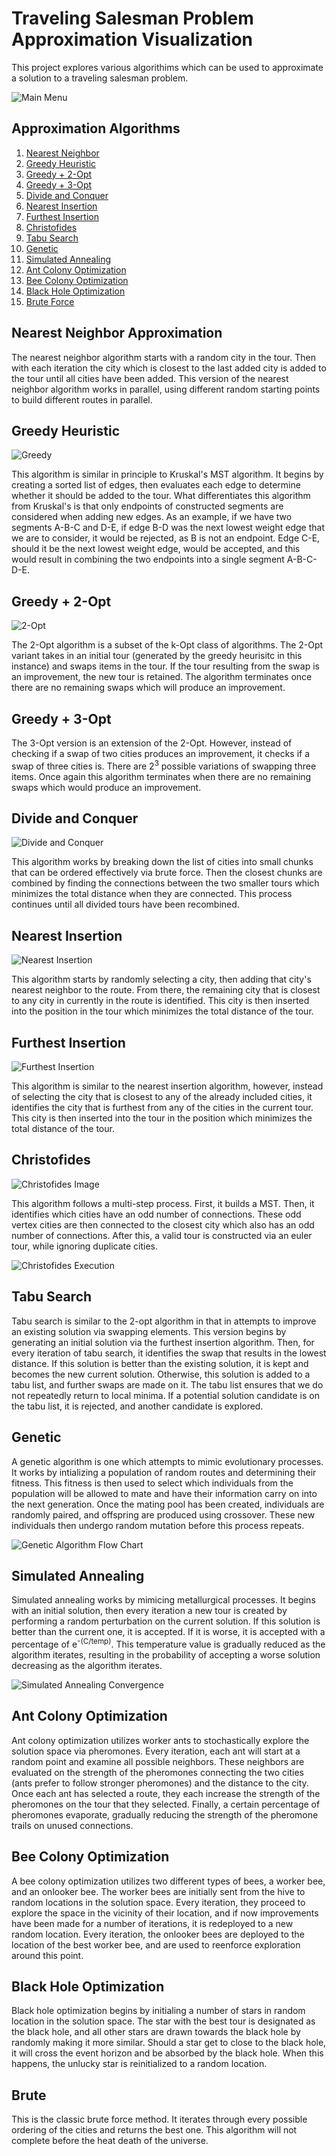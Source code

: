 # Traveling Salesman Problem Approximation Visualization
This project explores various algorithims which can be used to approximate a solution to a traveling salesman problem.

![Main Menu](screenshots/main.PNG)

## Approximation Algorithms
1.  [Nearest Neighbor](#nearest_neighbor)
2.  [Greedy Heuristic](#greedy)
3.  [Greedy + 2-Opt](#2opt)
4.  [Greedy + 3-Opt](#3opt)
5.  [Divide and Conquer](#divide)
6.  [Nearest Insertion](#nearest_insert)
7.  [Furthest Insertion](#furthest_insert)
8.  [Christofides](#christofides)
9.  [Tabu Search](#tabu)
10. [Genetic](#genetic)
11. [Simulated Annealing](#anneal)
12. [Ant Colony Optimization](#ant)
13. [Bee Colony Optimization](#bee)
14. [Black Hole Optimization](#black_hole)
15. [Brute Force](#brute)


## Nearest Neighbor Approximation <a name="nearest_neighbor">
The nearest neighbor algorithm starts with a random city in the tour. Then with each iteration the city which is closest to the last added city is added to the tour until all cities have been added. This version of the nearest neighbor algorithm works in parallel, using different random starting points to build different routes in parallel.

## Greedy Heuristic <a name="greedy">
![Greedy](screenshots/greedy.gif)

This algorithm is similar in principle to Kruskal's MST algorithm. It begins by creating a sorted list of edges, then evaluates each edge to determine whether it should be added to the tour. What differentiates this algorithm from Kruskal's is that only endpoints of constructed segments are considered when adding new edges.
As an example, if we have two segments A-B-C and D-E, if edge B-D was the next lowest weight edge that we are to consider, it would be rejected, as B is not an endpoint. Edge C-E, should it be the next lowest weight edge, would be accepted, and this would result in combining the two endpoints into a single segment A-B-C-D-E.

## Greedy + 2-Opt <a name="2opt">
![2-Opt](screenshots/opt2.gif)

The 2-Opt algorithm is a subset of the k-Opt class of algorithms. The 2-Opt variant takes in an initial tour (generated by the greedy heurisitc in this instance) and swaps items in the tour. If the tour resulting from the swap is an improvement, the new tour is retained. The algorithm terminates once there are no remaining swaps which will produce an improvement.

## Greedy + 3-Opt <a name="3opt">
The 3-Opt version is an extension of the 2-Opt. However, instead of checking if a swap of two cities produces an improvement, it checks if a swap of three cities is. There are 2<sup>3</sup> possible variations of swapping three items. Once again this algorithm terminates when there are no remaining swaps which would produce an improvement.

## Divide and Conquer <a name="divide">
![Divide and Conquer](screenshots/divide.gif)

This algorithm works by breaking down the list of cities into small chunks that can be ordered effectively via brute force. Then the closest chunks are combined by finding the connections between the two smaller tours which minimizes the total distance when they are connected. This process continues until all divided tours have been recombined.

## Nearest Insertion <a name="nearest_insert">
![Nearest Insertion](screenshots/nearest_insert.gif)

This algorithm starts by randomly selecting a city, then adding that city's nearest neighbor to the route. From there, the remaining city that is closest to any city in currently in the route is identified. This city is then inserted into the position in the tour which minimizes the total distance of the tour.

## Furthest Insertion <a name="furthest_insert">
![Furthest Insertion](screenshots/furthest_insert.gif)

This algorithm is similar to the nearest insertion algorithm, however, instead of selecting the city that is closest to any of the already included cities, it identifies the city that is furthest from any of the cities in the current tour. This city is then inserted into the tour in the position which minimizes the total distance of the tour.

## Christofides <a name="christofides">
![Christofides Image](screenshots/christofides.PNG)

This algorithm follows a multi-step process. First, it builds a MST. Then, it identifies which cities have an odd number of connections. These odd vertex cities are then connected to the closest city which also has an odd number of connections. After this, a valid tour is constructed via an euler tour, while ignoring duplicate cities.

![Christofides Execution](screenshots/christofides.gif)

## Tabu Search <a name="tabu">
Tabu search is similar to the 2-opt algorithm in that in attempts to improve an existing solution via swapping elements. This version begins by generating an initial solution via the furthest insertion algorithm. Then, for every iteration of tabu search, it identifies the swap that results in the lowest distance. If this solution is better than the existing solution, it is kept and becomes the new current solution. Otherwise, this solution is added to a tabu list, and further swaps are made on it. The tabu list ensures that we do not repeatedly return to local minima. If a potential solution candidate is on the tabu list, it is rejected, and another candidate is explored.

## Genetic <a name="genetic">
A genetic algorithm is one which attempts to mimic evolutionary processes. It works by intializing a population of random routes and determining their fitness. This fitness is then used to select which individuals from the population will be allowed to mate and have their information carry on into the next generation. Once the mating pool has been created, individuals are randomly paired, and offspring are produced using crossover. These new individuals then undergo random mutation before this process repeats.

![Genetic Algorithm Flow Chart](screenshots/gaflowchart.PNG)

## Simulated Annealing <a name="anneal">
Simulated annealing works by mimicing metallurgical processes. It begins with an initial solution, then every iteration a new tour is created by performing a random perturbation on the current solution. If this solution is better than the current one, it is accepted. If it is worse, it is accepted with a percentage of e<sup>-(C/temp)</sup>. This temperature value is gradually reduced as the algorithm iterates, resulting in the probability of accepting a worse solution decreasing as the algorithm iterates.

![Simulated Annealing Convergence](screenshots/anneal.PNG)

## Ant Colony Optimization <a name="ant">
Ant colony optimization utilizes worker ants to stochastically explore the solution space via pheromones. Every iteration, each ant will start at a random point and examine all possible neighbors. These neighbors are evaluated on the strength of the pheromones connecting the two cities (ants prefer to follow stronger pheromones) and the distance to the city. Once each ant has selected a route, they each increase the strength of the pheromones on the tour that they selected. Finally, a certain percentage of pheromones evaporate, gradually reducing the strength of the pheromone trails on unused connections.

## Bee Colony Optimization <a name="bee">
A bee colony optimization utilizes two different types of bees, a worker bee, and an onlooker bee. The worker bees are initially sent from the hive to random locations in the solution space. Every iteration, they proceed to explore the space in the vicinity of their location, and if now improvements have been made for a number of iterations, it is redeployed to a new random location. Every iteration, the onlooker bees are deployed to the location of the best worker bee, and are used to reenforce exploration around this point.

## Black Hole Optimization <a name="black_hole">
Black hole optimization begins by initialing a number of stars in random location in the solution space. The star with the best tour is designated as the black hole, and all other stars are drawn towards the black hole by randomly making it more similar. Should a star get to close to the black hole, it will cross the event horizon and be absorbed by the black hole. When this happens, the unlucky star is reinitialized to a random location.

## Brute <a name="brute">
This is the classic brute force method. It iterates through every possible ordering of the cities and returns the best one. This algorithm will not complete before the heat death of the universe.

